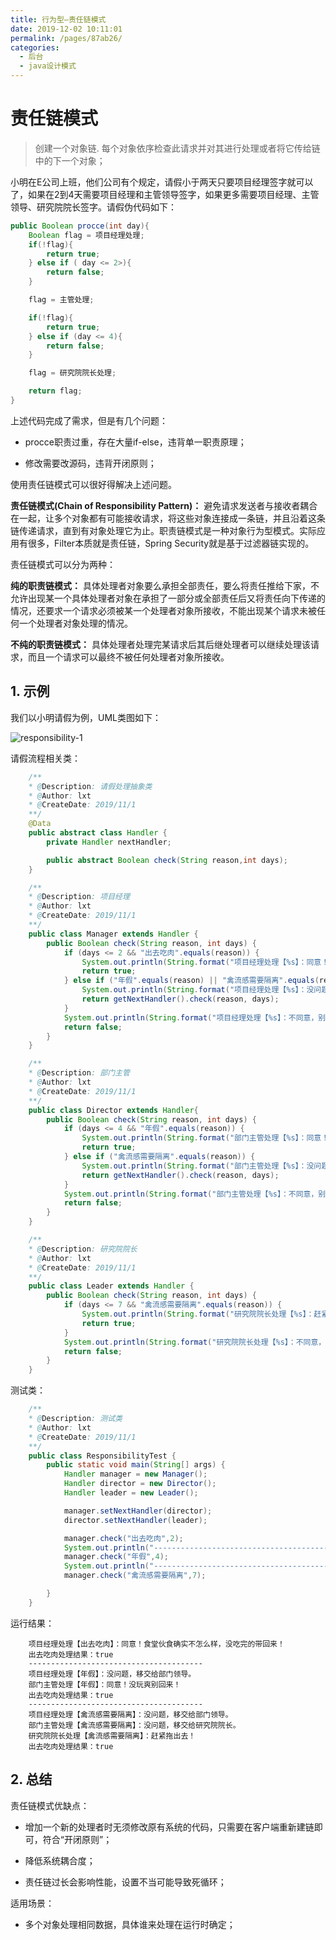 ```yaml
---
title: 行为型—责任链模式
date: 2019-12-02 10:11:01
permalink: /pages/87ab26/
categories:
  - 后台
  - java设计模式
---
```

# 责任链模式

> 创建一个对象链. 每个对象依序检查此请求并对其进行处理或者将它传给链中的下一个对象；

小明在E公司上班，他们公司有个规定，请假小于两天只要项目经理签字就可以了，如果在2到4天需要项目经理和主管领导签字，如果更多需要项目经理、主管领导、研究院院长签字。请假伪代码如下：

```java
public Boolean procce(int day){
    Boolean flag = 项目经理处理;
    if(!flag){
        return true;
    } else if ( day <= 2>){
        return false;
    }

    flag = 主管处理;

    if(!flag){
        return true;
    } else if (day <= 4){
        return false;
    }

    flag = 研究院院长处理;

    return flag;
}
```

上述代码完成了需求，但是有几个问题：

- procce职责过重，存在大量if-else，违背单一职责原理；

- 修改需要改源码，违背开闭原则；

使用责任链模式可以很好得解决上述问题。

**责任链模式(Chain of Responsibility Pattern)：** 避免请求发送者与接收者耦合在一起，让多个对象都有可能接收请求，将这些对象连接成一条链，并且沿着这条链传递请求，直到有对象处理它为止。职责链模式是一种对象行为型模式。实际应用有很多，Filter本质就是责任链，Spring Security就是基于过滤器链实现的。

责任链模式可以分为两种：

**纯的职责链模式：** 具体处理者对象要么承担全部责任，要么将责任推给下家，不允许出现某一个具体处理者对象在承担了一部分或全部责任后又将责任向下传递的情况，还要求一个请求必须被某一个处理者对象所接收，不能出现某个请求未被任何一个处理者对象处理的情况。

**不纯的职责链模式：** 具体处理者处理完某请求后其后继处理者可以继续处理该请求，而且一个请求可以最终不被任何处理者对象所接收。

## 1. 示例

我们以小明请假为例，UML类图如下：

![responsibility-1](https://gitee.com/leixiaoai/markdown/raw/master/02.后台/01.java设计模式/images/responsibility/responsibility-1.png)

请假流程相关类：

```java
    /**
    * @Description: 请假处理抽象类
    * @Author: lxt
    * @CreateDate: 2019/11/1
    **/
    @Data
    public abstract class Handler {
        private Handler nextHandler;

        public abstract Boolean check(String reason,int days);
    }

    /**
    * @Description: 项目经理
    * @Author: lxt
    * @CreateDate: 2019/11/1
    **/
    public class Manager extends Handler {
        public Boolean check(String reason, int days) {
            if (days <= 2 && "出去吃肉".equals(reason)) {
                System.out.println(String.format("项目经理处理【%s】：同意！食堂伙食确实不怎么样，没吃完的带回来！", reason));
                return true;
            } else if ("年假".equals(reason) || "禽流感需要隔离".equals(reason)) {
                System.out.println(String.format("项目经理处理【%s】：没问题，移交给部门领导。", reason));
                return getNextHandler().check(reason, days);
            }
            System.out.println(String.format("项目经理处理【%s】：不同意，别乱请假", reason));
            return false;
        }
    }

    /**
    * @Description: 部门主管
    * @Author: lxt
    * @CreateDate: 2019/11/1
    **/
    public class Director extends Handler{
        public Boolean check(String reason, int days) {
            if (days <= 4 && "年假".equals(reason)) {
                System.out.println(String.format("部门主管处理【%s】：同意！没玩爽别回来！", reason));
                return true;
            } else if ("禽流感需要隔离".equals(reason)) {
                System.out.println(String.format("部门主管处理【%s】：没问题，移交给研究院院长。", reason));
                return getNextHandler().check(reason, days);
            }
            System.out.println(String.format("部门主管处理【%s】：不同意，别乱请假", reason));
            return false;
        }
    }

    /**
    * @Description: 研究院院长
    * @Author: lxt
    * @CreateDate: 2019/11/1
    **/
    public class Leader extends Handler {
        public Boolean check(String reason, int days) {
            if (days <= 7 && "禽流感需要隔离".equals(reason)) {
                System.out.println(String.format("研究院院长处理【%s】：赶紧拖出去！", reason));
                return true;
            }
            System.out.println(String.format("研究院院长处理【%s】：不同意，别乱请假", reason));
            return false;
        }
    }
```

测试类：

```java
    /**
    * @Description: 测试类
    * @Author: lxt
    * @CreateDate: 2019/11/1
    **/
    public class ResponsibilityTest {
        public static void main(String[] args) {
            Handler manager = new Manager();
            Handler director = new Director();
            Handler leader = new Leader();

            manager.setNextHandler(director);
            director.setNextHandler(leader);

            manager.check("出去吃肉",2);
            System.out.println("---------------------------------------");
            manager.check("年假",4);
            System.out.println("---------------------------------------");
            manager.check("禽流感需要隔离",7);

        }
    }
```

运行结果：

```String
    项目经理处理【出去吃肉】：同意！食堂伙食确实不怎么样，没吃完的带回来！
    出去吃肉处理结果：true
    ---------------------------------------
    项目经理处理【年假】：没问题，移交给部门领导。
    部门主管处理【年假】：同意！没玩爽别回来！
    出去吃肉处理结果：true
    ---------------------------------------
    项目经理处理【禽流感需要隔离】：没问题，移交给部门领导。
    部门主管处理【禽流感需要隔离】：没问题，移交给研究院院长。
    研究院院长处理【禽流感需要隔离】：赶紧拖出去！
    出去吃肉处理结果：true
```

## 2. 总结

责任链模式优缺点：

- 增加一个新的处理者时无须修改原有系统的代码，只需要在客户端重新建链即可，符合“开闭原则”；

- 降低系统耦合度；

- 责任链过长会影响性能，设置不当可能导致死循环；

适用场景：

- 多个对象处理相同数据，具体谁来处理在运行时确定；
